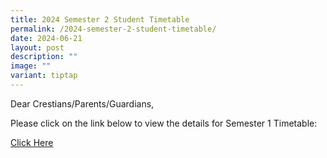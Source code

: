 ```yaml
---
title: 2024 Semester 2 Student Timetable
permalink: /2024-semester-2-student-timetable/
date: 2024-06-21
layout: post
description: ""
image: ""
variant: tiptap
---
```

<p>Dear Crestians/Parents/Guardians,</p>
<p>Please click on the link below to view the details for Semester 1 Timetable:</p>
<p><a href="/files/Timetable_Announcement/2024_Sem1_TT_Classes__Student_version___26_12_2023_.pdf" rel="noopener noreferrer nofollow" target="_blank">Click Here</a>
</p>
<p></p>